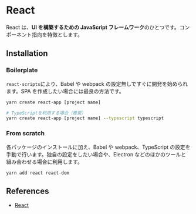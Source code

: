 # React

React は、**UI を構築するための JavaScript フレームワーク**のひとつです。コンポーネント指向を特徴とします。

## Installation

### Boilerplate

`react-scripts`により、Babel や webpack の設定無しですぐに開発を始められます。SPA を作成したい場合には最良の方法です。

```bash
yarn create react-app [project name]

# TypeScriptを利用する場合（推奨）
yarn create react-app [project name] --typescript typescript
```

### From scratch

各パッケージのインストールに加え、Babel や webpack、TypeScript の設定を手動で行います。独自の設定をしたい場合や、Electron などのほかのツールと組み合わせる場合に利用します。

```bash
yarn add react react-dom
```

## References

- [React](https://ja.reactjs.org/)
